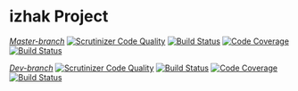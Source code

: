 # izhak Project #

*[Master-branch](https://github.com/0TshELn1ck/izhak/tree/master)*
[![Scrutinizer Code Quality](https://scrutinizer-ci.com/g/0TshELn1ck/izhak/badges/quality-score.png?b=master)](https://scrutinizer-ci.com/g/0TshELn1ck/izhak/?branch=master)
[![Build Status](https://scrutinizer-ci.com/g/0TshELn1ck/izhak/badges/build.png?b=master)](https://scrutinizer-ci.com/g/0TshELn1ck/izhak/build-status/master)
[![Code Coverage](https://scrutinizer-ci.com/g/0TshELn1ck/izhak/badges/coverage.png?b=master)](https://scrutinizer-ci.com/g/0TshELn1ck/izhak/?branch=master)
[![Build Status](https://travis-ci.org/0TshELn1ck/izhak.svg?branch=master)](https://travis-ci.org/0TshELn1ck/izhak)

*[Dev-branch](https://github.com/0TshELn1ck/izhak/tree/dev)*
[![Scrutinizer Code Quality](https://scrutinizer-ci.com/g/0TshELn1ck/izhak/badges/quality-score.png?b=dev)](https://scrutinizer-ci.com/g/0TshELn1ck/izhak/?branch=dev)
[![Build Status](https://scrutinizer-ci.com/g/0TshELn1ck/izhak/badges/build.png?b=dev)](https://scrutinizer-ci.com/g/0TshELn1ck/izhak/build-status/dev)
[![Code Coverage](https://scrutinizer-ci.com/g/0TshELn1ck/izhak/badges/coverage.png?b=dev)](https://scrutinizer-ci.com/g/0TshELn1ck/izhak/?branch=dev)
[![Build Status](https://travis-ci.org/0TshELn1ck/izhak.svg?branch=dev)](https://travis-ci.org/0TshELn1ck/izhak)


